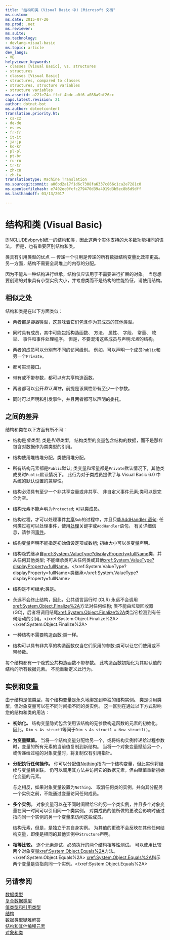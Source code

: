 ```yaml
---
title: "结构和类 (Visual Basic 中) |Microsoft 文档"
ms.custom: 
ms.date: 2015-07-20
ms.prod: .net
ms.reviewer: 
ms.suite: 
ms.technology:
- devlang-visual-basic
ms.topic: article
dev_langs:
- VB
helpviewer_keywords:
- classes [Visual Basic], vs. structures
- structures
- classes [Visual Basic]
- structures, compared to classes
- structures, structure variables
- structure variables
ms.assetid: a221e74a-ffcf-4bdc-a0f6-a088a9bf26cc
caps.latest.revision: 21
author: dotnet-bot
ms.author: dotnetcontent
translation.priority.ht:
- cs-cz
- de-de
- es-es
- fr-fr
- it-it
- ja-jp
- ko-kr
- pl-pl
- pt-br
- ru-ru
- tr-tr
- zh-cn
- zh-tw
translationtype: Machine Translation
ms.sourcegitcommit: a06bd2a17f1d6c7308fa6337c866c1ca2e7281c0
ms.openlocfilehash: e7402ec0fcfc279470d39a4919d3b5ec8b5d9dff
ms.lasthandoff: 03/13/2017

---
```

# <a name="structures-and-classes-visual-basic"></a>结构和类 (Visual Basic)
[!INCLUDE[vbprvb](../../../../csharp/programming-guide/concepts/linq/includes/vbprvb_md.md)]统一的结构和类，因此这两个实体支持的大多数功能相同的语法。 但是，也有重要区别结构和类。  
  
 类具有引用类型的优点 — 传递一个引用是传递的所有数据结构变量比效率更高。 另一方面，结构不需要全局堆上的内存的分配。  
  
 因为不能从一种结构进行继承，结构仅应该用于不需要进行扩展的对象。 当您想要创建的对象具有小型实例大小，并考虑类而不是结构的性能特征，请使用结构。  
  
## <a name="similarities"></a>相似之处  
 结构和类是在以下方面类似︰  
  
-   两者都是*容器*类型，这意味着它们包含作为其成员的其他类型。  
  
-   同时具有成员，其中可能包括构造函数、 方法、 属性、 字段、 常量、 枚举、 事件和事件处理程序。 但是，不要混淆这些成员与声明*元素*的结构。  
  
-   两者的成员可以分别有不同的访问级别。 例如，可以声明一个成员`Public`和另一个`Private`。  
  
-   都可实现接口。  
  
-   带有或不带参数，都可以有共享构造函数。  
  
-   两者都可以公开*默认属性*，前提是该属性带有至少一个参数。  
  
-   同时可以声明和引发事件，并且两者都可以声明的委托。  
  
## <a name="differences"></a>之间的差异  
 结构和类在以下方面有所不同︰  
  
-   结构是*值类型*; 类是*引用类型*。 结构类型的变量包含结构的数据，而不是那样包含对数据作为类类型的引用。  
  
-   结构使用堆栈堆分配。类使用堆分配。  
  
-   所有结构元素都是`Public`默认; 类变量和常量都是`Private`默认情况下，其他类成员时`Public`默认情况下。 此行为对于类成员提供了与 Visual Basic 6.0 中系统的默认设置的兼容性。  
  
-   结构必须具有至少一个非共享变量或非共享、 非自定义事件元素;类可以是完全为空。  
  
-   结构元素不能声明为`Protected`; 可以类成员。  
  
-   结构过程，才可以处理事件[共享](../../../../visual-basic/language-reference/modifiers/shared.md)`Sub`的过程中，并且只能[AddHandler 语句](../../../../visual-basic/language-reference/statements/addhandler-statement.md); 任何类过程可以处理事件，使用[处理](../../../../visual-basic/language-reference/statements/handles-clause.md)关键字或`AddHandler`语句。 有关详细信息，请参阅[事件](../../../../visual-basic/programming-guide/language-features/events/index.md)。  
  
-   结构变量声明不能指定初始值设定项或数组; 初始大小可以类变量声明。  
  
-   结构隐式继承自<xref:System.ValueType?displayProperty=fullName>类，并从任何其他类型; 不能继承类可从任何类或其他<xref:System.ValueType?displayProperty=fullName>。</xref:System.ValueType?displayProperty=fullName>类继承</xref:System.ValueType?displayProperty=fullName>  
  
-   结构是不可继承;类是。  
  
-   永远不会终止结构，因此，公共语言运行时 (CLR) 永远不会调用<xref:System.Object.Finalize%2A>方法对任何结构; 类不能由垃圾回收器 (GC)，后者将调用结尾<xref:System.Object.Finalize%2A>类当它检测到有任何活动的引用。</xref:System.Object.Finalize%2A> </xref:System.Object.Finalize%2A>  
  
-   一种结构不需要构造函数;类一样。  
  
-   结构可以具有非共享的构造函数仅当它们采用的参数;类可以让它们使用或不带参数。  
  
 每个结构都有一个隐式公共构造函数不带参数。 此构造函数初始化为其默认值的结构的所有数据元素。 不能重新定义此行为。  
  
## <a name="instances-and-variables"></a>实例和变量  
 由于结构是值类型，每个结构变量是永久地绑定到单独的结构实例。 类是引用类型，但对象变量可以在不同时间指不同的类实例。 这一区别在通过以下方式影响您的结构和类的用法︰  
  
-   **初始化。** 结构变量隐式包含使用该结构的无参数构造函数的元素的初始化。 因此，`Dim s As struct1`等同于`Dim s As struct1 = New struct1()`。  
  
-   **为变量赋值。** 当将一个结构变量分配给另一个，或将结构实例传递给过程参数时，变量的所有元素的当前值复制到新结构。 当将一个对象变量赋给另一个，或传递给过程的对象变量时，将复制仅有引用指针。  
  
-   **分配执行任何操作。** 你可以分配值[Nothing](../../../../visual-basic/language-reference/nothing.md)指向一个结构变量，但此实例将继续与变量相关联。 仍可以调用其方法并访问它的数据元素，但由赋值重新初始化变量的元素。  
  
     与之相反，如果对象变量设置为`Nothing`、 取消任何类的实例，并向其分配另一个实例之前，不能通过变量访问任何成员。  
  
-   **多个实例。** 对象变量可以在不同时间赋给它的另一个类实例，并且多个对象变量在同一时间可以引用同一个类实例。 对类成员的值所做的更改会影响时通过指向同一个实例的另一个变量来访问这些成员。  
  
     结构元素，但是，是独立于其自身实例。 为其值的更改不会反映在其他任何结构变量，即使是相同的其他实例中`Structure`声明。  
  
-   **相等比较。** 逐个元素测试，必须执行的两个结构相等性测试。 可以使用比较两个对象变量<xref:System.Object.Equals%2A>方法。</xref:System.Object.Equals%2A> <xref:System.Object.Equals%2A>指示两个变量是否指向同一个实例。</xref:System.Object.Equals%2A>  
  
## <a name="see-also"></a>另请参阅  
 [数据类型](../../../../visual-basic/programming-guide/language-features/data-types/index.md)   
 [复合数据类型](../../../../visual-basic/programming-guide/language-features/data-types/composite-data-types.md)   
 [值类型和引用类型](../../../../visual-basic/programming-guide/language-features/data-types/value-types-and-reference-types.md)   
 [结构](../../../../visual-basic/programming-guide/language-features/data-types/structures.md)   
 [数据类型疑难解答](../../../../visual-basic/programming-guide/language-features/data-types/troubleshooting-data-types.md)   
 [结构和其他编程元素](../../../../visual-basic/programming-guide/language-features/data-types/structures-and-other-programming-elements.md)   
 [对象和类](../../../../visual-basic/programming-guide/language-features/objects-and-classes/index.md)
